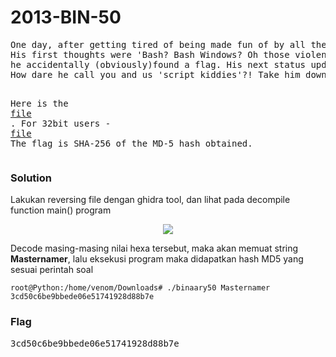 <h1><b>2013-BIN-50</h1></b>
<pre>
One day, after getting tired of being made fun of by all the other hackers, he decided to finally take a look at BASH.
His first thoughts were 'Bash? Bash Windows? Oh those violent script kiddies!'. After finishing hundreds of online tutorials,
he accidentally (obviously)found a flag. His next status update was ' The script kiddies will never be able to get the flag from this password protected binary.
How dare he call you and us 'script kiddies'?! Take him down.

Here is the <a href="http://static.beast.sdslabs.co/static/2013-BIN-50/binary50.zip">file</a> . For 32bit users - <a href="http://static.beast.sdslabs.co/static/2013-BIN-50/binary50_32bit.zip">file</a>
The flag is SHA-256 of the MD-5 hash obtained.
</pre>
<h3><b>Solution</b></h3>
<p>Lakukan reversing file dengan ghidra tool, dan lihat pada decompile function main() program</p>
<p align='center'>
  <img src="https://github.com/enomarozi/BackdoorCTF_Writeup/blob/master/Images/2013-BIN-50.jpg">
</p>
<p>Decode masing-masing nilai hexa tersebut, maka akan memuat string <b>Masternamer</b>, lalu eksekusi program maka didapatkan hash MD5 yang sesuai perintah soal</p>
  
```console
root@Python:/home/venom/Downloads# ./binaary50 Masternamer
3cd50c6be9bbede06e51741928d88b7e
```
<h3><b>Flag</b></h3>
<pre>
3cd50c6be9bbede06e51741928d88b7e
</pre>
